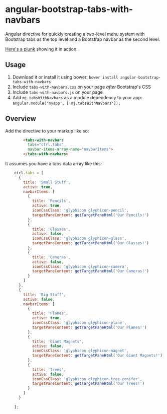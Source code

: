 angular-bootstrap-tabs-with-navbars
===================================

Angular directive for quickly creating a two-level menu system with Bootstrap tabs as the top level and a 
Bootstrap navbar as the second level.

<a href="http://plnkr.co/edit/7nFx83mQQJpUWfu38QxS?p=preview" target="_blank">Here's a plunk</a> showing it in action.

Usage
-----
1. Download it or install it using bower: `bower install angular-bootstrap-tabs-with-navbars`
2. Include `tabs-with-navbars.css` on your page *after* Bootstrap's CSS
3. Include `tabs-with-navbars.js` on your page
4. Add `mj.tabsWithNavbars` as a module dependency to your app: `angular.module('myapp', ['mj.tabsWithNavbars']);`

Overview
--------
Add the directive to your markup like so:

```html
        <tabs-with-navbars 
          tabs="ctrl.tabs"
          navbar-items-array-name="navbarItems">
        </tabs-with-navbars>

```

It assumes you have a tabs data array like this:
```javascript
    ctrl.tabs = [
      {
        title: 'Small Stuff',
        active: true,
        navbarItems: [
          {
            title: 'Pencils',
            active: true,
            iconCssClass: 'glyphicon glyphicon-pencil',
            targetPaneContent: getTargetPaneHtml('Our Pencils!')
          },
          {
            title: 'Glasses',
            active: false,
            iconCssClass: 'glyphicon glyphicon-glass',
            targetPaneContent: getTargetPaneHtml('Our Glasses!')
          },
          {
            title: 'Cameras',
            active: false,
            iconCssClass: 'glyphicon glyphicon-camera',
            targetPaneContent: getTargetPaneHtml('Our Cameras!')
          }
        ]
      },
      {
        title: 'Big Stuff',
        active: false,
        navbarItems: [
          {
            title: 'Planes',
            active: true,
            iconCssClass: 'glyphicon glyphicon-plane',
            targetPaneContent: getTargetPaneHtml('Our Planes!')
          },
          {
            title: 'Giant Magnets',
            active: false,
            iconCssClass: 'glyphicon glyphicon-magnet',
            targetPaneContent: getTargetPaneHtml('Our Giant Magnets!')
          },
          {
            title: 'Trees',
            active: false,
            iconCssClass: 'glyphicon glyphicon-tree-conifer',
            targetPaneContent: getTargetPaneHtml('Our Trees!')
          }
        ]
      }
      
    ];
```

